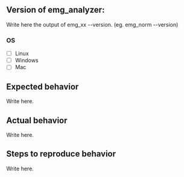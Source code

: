 ## Version of emg_analyzer:

Write here the output of emg_xx --version. (eg. emg_norm --version)

### OS

- [ ] Linux
- [ ] Windows
- [ ] Mac

## Expected behavior

Write here.

## Actual behavior

Write here.

## Steps to reproduce behavior

Write here.


